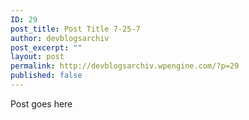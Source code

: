 ```yaml
---
ID: 29
post_title: Post Title 7-25-7
author: devblogsarchiv
post_excerpt: ""
layout: post
permalink: http://devblogsarchiv.wpengine.com/?p=29
published: false
---
```

Post goes here